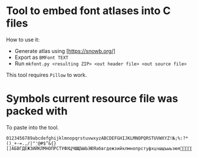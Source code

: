 # Tool to embed font atlases into C files

How to use it:

 - Generate atlas using [https://snowb.org/]
 - Export as `BMFont TEXT`
 - Run `mkfont.py <resulting ZIP> <out header file> <out source file>`

This tool requires `Pillow` to work.

# Symbols current resource file was packed with

To paste into the tool.

```
0123456789abcdefghijklmnopqrstuvwxyzABCDEFGHIJKLMNOPQRSTUVWXYZ!№;%:?*()_+-=.,/|"'@#$^&{}[]АБВГДЕЖЗИЙКЛМНОПРСТУФХЦЧШЩЪЫЬЭЮЯабвгдежзийклмнопрстуфхцчшщъыьэюя
```
